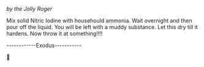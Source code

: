 _by the Jolly Roger_

Mix solid Nitric Iodine with househould ammonia. Wait overnight and
then pour off the liquid. You will be left with a muddy substance. Let
this dry till it hardens.  Now throw it at something!!!!

------------Exodus-----------


